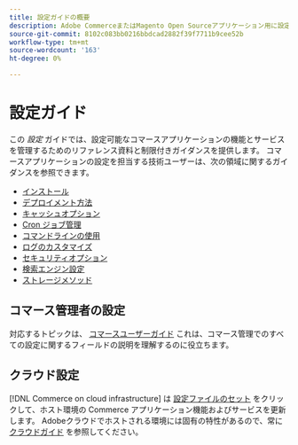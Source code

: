 ```yaml
---
title: 設定ガイドの概要
description: Adobe CommerceまたはMagento Open Sourceアプリケーション用に設定可能なすべての機能とサービスについて説明します。
source-git-commit: 8102c083bb0216bbdcad2882f39f7711b9cee52b
workflow-type: tm+mt
source-wordcount: '163'
ht-degree: 0%

---
```



# 設定ガイド

この _設定_ ガイドでは、設定可能なコマースアプリケーションの機能とサービスを管理するためのリファレンス資料と制限付きガイダンスを提供します。 コマースアプリケーションの設定を担当する技術ユーザーは、次の領域に関するガイダンスを参照できます。

- [インストール](../configuration/bootstrap/initialization.md)
- [デプロイメント方法](../configuration/deployment/overview.md)
- [キャッシュオプション](../configuration/cache/caching-overview.md)
- [Cron ジョブ管理](../configuration/cron/custom-cron.md)
- [コマンドラインの使用](../configuration/cli/config-cli.md)
- [ログのカスタマイズ](../configuration/logs/custom-logging.md)
- [セキュリティオプション](../configuration/security/overview.md)
- [検索エンジン設定](../configuration/search/configure-search-engine.md)
- [ストレージメソッド](../configuration/storage/memcached.md)

## コマース管理者の設定

対応するトピックは、 [コマースユーザーガイド](https://docs.magento.com/user-guide/stores/configuration.html) これは、コマース管理でのすべての設定に関するフィールドの説明を理解するのに役立ちます。

## クラウド設定

[!DNL Commerce on cloud infrastructure] は [設定ファイルのセット](https://experienceleague.adobe.com/docs/commerce-cloud-service/user-guide/configure/overview.html) をクリックして、ホスト環境の Commerce アプリケーション機能およびサービスを更新します。 Adobeクラウドでホストされる環境には固有の特性があるので、常に [クラウドガイド](https://experienceleague.adobe.com/docs/commerce-cloud-service/user-guide/overview.html) を参照してください。
